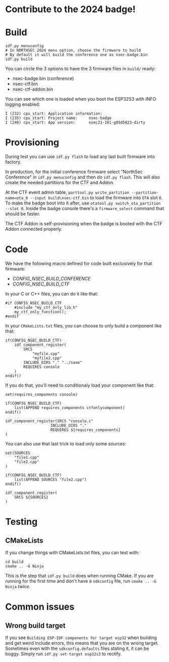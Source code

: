 # Contribute to the 2024 badge!

# Build
```
idf.py menuconfig
# In NORTHSEC 2024 menu option, choose the firmware to build
# By default it will build the conference one as nsec-badge.bin
idf.py build
```

You can circle the 3 options to have the 3 firmware files in `build/` ready:
- nsec-badge.bin (conference)
- nsec-ctf.bin
- nsec-ctf-addon.bin

You can see which one is loaded when you boot the ESP32S3 with INFO logging
enabled:
```
I (232) cpu_start: Application information:
I (235) cpu_start: Project name:     nsec-badge
I (240) cpu_start: App version:      nsec21-161-g85d5823-dirty
```

# Provisioning
During test you can use `idf.py flash` to load any last built firmware into
factory.

In production, for the initial conference firmware select "NorthSec Conference"
in `idf.py menuconfig` and then do `idf.py flash`. This will also create the
needed partitions for the CTF and Addon.

At the CTF event admin table, `parttool.py write_partition
--partition-name=ota_0 --input build\nsec-ctf.bin` to load the firmware into
`OTA` slot `0`. To make the badge boot into it after, use `otatool.py
switch_ota_partition --slot 0`. Inside the badge console there's a
`firmware_select` command that should be faster.

The CTF Addon is self-provisioning when the badge is booted with the CTF Addon
connected properly.

# Code
We have the following macro defined for code built exclusively for that
firmware:
- *CONFIG_NSEC_BUILD_CONFERENCE*
- *CONFIG_NSEC_BUILD_CTF*

In your C or C++ files, you can do it like that:
```
#if CONFIG_NSEC_BUILD_CTF
    #include "my_ctf_only_lib.h"
    my_ctf_only_function();
#endif
```

In your `CMakeLists.txt` files, you can choose to only build a component like
that:
```
if(CONFIG_NSEC_BUILD_CTF)
    idf_component_register(
        SRCS
            "myfile.cpp"
            "myfile2.cpp"
        INCLUDE_DIRS "." "../save"
        REQUIRES console
    )
endif()
```

If you do that, you'll need to conditionaly load your component like that:
```
set(requires_components console)

if(CONFIG_NSEC_BUILD_CTF)
    list(APPEND requires_components ctfonlycomponent)
endif()

idf_component_register(SRCS "console.c"
                    INCLUDE_DIRS "."
                    REQUIRES ${requires_components}
)
```

You can also use that last trick to load only some sources:
```
set(SOURCES
    "file1.cpp"
    "file2.cpp"
)

if(CONFIG_NSEC_BUILD_CTF)
    list(APPEND SOURCES "file2.cpp")
endif()

idf_component_register(
    SRCS ${SOURCES}
)
```

# Testing
## CMakeLists
If you change things with CMakeLists.txt files, you can test with:
```
cd build
cmake .. -G Ninja
```
This is the step that `idf.py build` does when running CMake.
If you are running for the first time and don't have a `sdkconfig` file, run
`cmake .. -G Ninja` *twice*.

# Common issues
## Wrong build target
If you see `Building ESP-IDF components for target esp32` when building and get
weird include errors,
this means that you are on the wrong target. Sometimes even with the
`sdkconfig.defaults` files stating it, it can be buggy.
Simply run `idf.py set-target esp32s3` to rectify.
